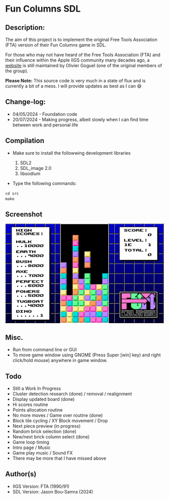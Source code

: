 # Fun Columns SDL

## Description:
The aim of this project is to implement the original Free Tools Association (FTA) version of their Fun Columns game in SDL.

For those who may not have heard of the Free Tools Association (FTA) and their influence within the Apple IIGS community many
decades ago, a [website](http://www.freetoolsassociation.com/) is still maintained by Olivier Goguel (one of the original members of the group).

<b>Please Note:</b> This source code is very much in a state of flux and is currently a bit of a mess.
I will provide updates as best as I can :smile:

## Change-log:

* 04/05/2024 - Foundation code
* 20/07/2024 - Making progress, albeit slowly when I can find time between work and personal life

## Compilation
* Make sure to install the followwing development libraries
  1. SDL2
  2. SDL_image 2.0
  3. libsodium
 
* Type the following commands:

`cd src`<br>
`make`

## Screenshot
![Fun Columns](https://raw.githubusercontent.com/bou-samra/Fun-Columns-SDL/main/img/fun-columns.png)

## Misc.
* Run from command line or GUI
* To move game window using GNOME (Press Super [win] key) and right click/hold mouse) anywhere in game window.

## Todo
* Still a Work In Progress
* Cluster detection research (done) / removal / realignment
* Display updated board (done)
* Hi scores routine
* Points allocation routine
* No more moves / Game over routine (done)
* Block tile cycling / XY Block movement / Drop
* Next piece preview (in progress)
* Random brick selection (done)
* New/next brick column select (done)
* Game loop timing
* Intro page / Music
* Game play music / Sound FX
* There may be more that I have missed above

## Author(s)
* IIGS Version: FTA (1990/91)
* SDL Version: Jason Bou-Samra (2024)
